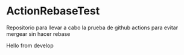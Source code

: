 # ActionRebaseTest

Repositorio para llevar a cabo la prueba de github actions para evitar mergear sin hacer rebase

Hello from develop
